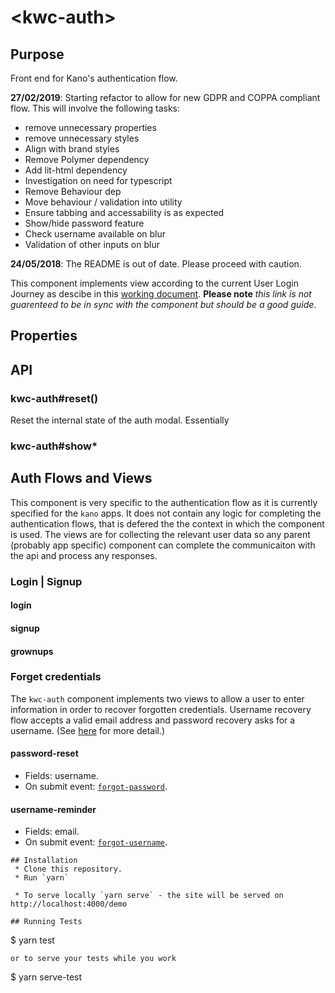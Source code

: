 # \<kwc-auth\>

## Purpose
Front end for Kano&#39;s authentication flow.

**27/02/2019**: Starting refactor to allow for new GDPR and COPPA compliant flow. This will involve the following tasks:
* remove unnecessary properties
* remove unnecessary styles
* Align with brand styles
* Remove Polymer dependency
* Add lit-html dependency
* Investigation on need for typescript
* Remove Behaviour dep
* Move behaviour / validation into utility
* Ensure tabbing and accessability is as expected
* Show/hide password feature
* Check username available on blur
* Validation of other inputs on blur

**24/05/2018**: The README is out of date. Please proceed with caution.

This component implements view according to the current User Login Journey as descibe in this [working document](https://docs.google.com/a/kano.me/drawings/d/1TJx_Y6rA6tQYHww99x2aJy4qxoWrQZzoOjYEnQUh5f0/edit?usp=sharing). **Please note** _this link is not guarenteed to be in sync with the component but should be a good guide_.

## Properties
  <!-- * assetsPath: Path for assets used during the auth flow.
  * errors: Keeps track of error messages.
  * email: Input value.
  * firstName: Input value.
  * isForceSignup: Flags if modal can be closed or not. If `isForceSignup` is `true` then the `kwc-modal` shouldn't be closable.
  * newsletter: Flags if user wants to subscribe to newsletter.
  * opened: Flags modal is opened
  * password: Input value.
  * processing: Flags if component is waiting an answer from server or parent component.
  * terms: Flags if user has accepted terms and conditions.
  * username: Input value.
  * worldUrl: Kano world URL.
  * view: Login view to show
  * _motifUrl: Computed value of jukoka-face url
  * _linkArrowIcon: Computed value of arrow SVG -->

 <!-- If `assetsPath` is given the modal will look for a motif icon at `${assetsPath}/avatar/judoka-face.svg` and an arrow icon at `${assetsPath}/icons/link-arrow.svg` so you need to provide those files. -->

## API
<!-- ### kwc-auth#close()
A [ronseal](http://media-assets-02.thedrum.com/cache/images/thedrum-prod/public-news-tmp-56351-1806130_orig--default--300.jpg) function. It does what it says on the tin.
### kwc-auth#open([defaultview])
Open the `kwc-auth` modal. The default view is the [`login`](#login) view. This can be overidden if a valid view name is passed.
#### Arguments
* defaultview: one of `login`, `signup`, `grownups`, `password-reset` or `username-reminder`. -->
### kwc-auth#reset()
Reset the internal state of the auth modal. Essentially
<!-- ```js
kwc-auth.errors = {};
kwc-auth.firstName = null;
kwc-auth.username = null;
kwc-auth.password = null;
kwc-auth.email = null;
kwc-auth.terms = true;
kwc-auth.newsletter = false;
``` -->
### kwc-auth#show*
<!-- Router helper functions that allow an external component to trigger a view change to the desired view.
* `showLogin()`
* `showSignup()`
* `showGrownup()`
* `showEmail()`
* `showDone()`
* `showPasswordReset()`
* `showResetConfirmation()`
* `showUsernameReminder()` -->

## Auth Flows and Views
This component is very specific to the authentication flow as it is currently specified for the `kano` apps. It does not contain any logic for completing the authentication flows, that is defered the the context in which the component is used. The views are for collecting the relevant user data so any parent (probably app specific) component can complete the communicaiton with the api and process any responses.
### Login | Signup
<!-- The first flow is for authenticating a user. (__NOTE: This flow may be updated before this doc is!__). Either a user authenticates an existing account or creates a new account and is logged in on completion. (See [here](https://docs.google.com/a/kano.me/drawings/d/1TJx_Y6rA6tQYHww99x2aJy4qxoWrQZzoOjYEnQUh5f0/edit?usp=sharing) for more detail.)

The `kwc-auth` component implements views for [login](#login) and [signup](#signup) with links between the two. -->
#### login
<!-- * Fields: username, password.
* On submit event: [`login`](#login). -->
#### signup
<!-- * Fields: firstname, username, password.
* On submit event: [`submit-signup-info`](#submit-signup-info). -->
#### grownups
<!-- * Fields: email.
* On submit event: [`submit-signup-email`](#submit-signup-email). -->

### Forget credentials
The `kwc-auth` component implements two views to allow a user to enter information in order to recover forgotten credentials. Username recovery flow accepts a valid email address and password recovery asks for a username. (See [here](https://docs.google.com/a/kano.me/drawings/d/1TJx_Y6rA6tQYHww99x2aJy4qxoWrQZzoOjYEnQUh5f0/edit?usp=sharing) for more detail.)

#### password-reset
* Fields: username.
* On submit event: [`forgot-password`](#forgot-password).
#### username-reminder
* Fields: email.
* On submit event: [`forgot-username`](#forgot-username).
<!-- ## Events
This component fires the following custom events:

### cancel
This event is fired when the modal close button or the skip button are clicked.
### change-*
`kw-auth` exposes the `on-change-[email|firstname|password|username]` events for the input fields on the auth forms. This allows for parent components to apply context specific validations on user inputs. For example we could check username availability as a user types.
```js
const authElem = document.querySelector('#auth');
authElm.addEventListener('change-username', (e) => {

    if(this.delayTimer){
        clearTimeout(this.delayTimer);
    }
    this.delayTimer = setTimeout((function(value) {
        return fetch(`${API_URL}/users/username/${value}`)
            .then((res) => {
                if(res.ok){
                    authElm.errors.username = "This one is already taken."
                }
            });
        },
    }).bind( this, e.detail ), 1000);
});
```
The `detail` property of the event will contain only the current value of the targeted input.
### done
Fired when the `done` button is clicked on the final auth modal view. No data is passed.
### forgot-password
The event is passed the following detail:
```js
{
    type: 'object',
    properties: {
        username: {
            type: 'string'
        }
    }
}
```
### forgot-username
The event is passed the following detail:
```js
{
    type: 'object',
    properties: {
        password: {
            type: 'string'
        }
    }
}
```
### login
The event is passed the following detail:
```js
{
    type: 'object',
    properties: {
        username: {
            type: 'string'
        },
        password: {
            type: 'string'
        }
    }
}
```
### skip
The event is passed no data and is followed by a [`cancel`](#cancel) event.
### submit-signup-email
The event is passed the following detail:
```js
{
    type: 'object',
    properties: {
        firstName: {
            type: 'string'
        },
        username: {
            type: 'string'
        },
        password: {
            type: 'string'
        },
        email: {
            type: 'string',
            format: 'email'
        },
        newsletter: {
            type: 'boolean'
        }
    }
}
```
### submit-signup-info
The event is passed the following detail:
```js
{
    type: 'object',
    properties: {
        firstName: {
            type: 'string'
        },
        username: {
            type: 'string'
        },
        password: {
            type: 'string'
        }
    }
} -->
```
## Installation
 * Clone this repository.
 * Run `yarn`

 * To serve locally `yarn serve` - the site will be served on http://localhost:4000/demo

## Running Tests

```
$ yarn test
```
or to serve your tests while you work 
```
$ yarn serve-test
```
